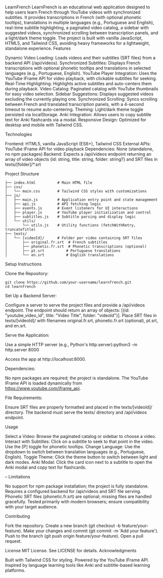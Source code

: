 LearnFrench
LearnFrench is an educational web application designed to help users learn French through YouTube videos with synchronized subtitles. It provides transcriptions in French (with optional phonetic tooltips), translations in multiple languages (e.g., Portuguese and English), real-time subtitle highlighting, a paginated video catalog, a sidebar with suggested videos, synchronized scrolling between transcription panels, and a light/dark theme toggle. The project is built with vanilla JavaScript, HTML5, and Tailwind CSS, avoiding heavy frameworks for a lightweight, standalone experience.
Features

Dynamic Video Loading: Loads videos and their subtitles (SRT files) from a backend API (/api/videos).
Synchronized Subtitles: Displays French transcriptions with optional phonetic tooltips and translations in selected languages (e.g., Portuguese, English).
YouTube Player Integration: Uses the YouTube IFrame API for video playback, with clickable subtitles for seeking.
Real-Time Highlighting: Highlights active subtitles and auto-centers them during playback.
Video Catalog: Paginated catalog with YouTube thumbnails for easy video selection.
Sidebar Suggestions: Displays suggested videos excluding the currently playing one.
Synchronized Scrolling: Syncs scrolling between French and translated transcription panels, with a 4-second timeout to resume auto-centering.
Theming: Light/dark theme toggle persisted via localStorage.
Anki Integration: Allows users to copy subtitle text for Anki flashcards via a modal.
Responsive Design: Optimized for desktop and mobile with Tailwind CSS.

Technologies

Frontend: HTML5, vanilla JavaScript (ES6+), Tailwind CSS
External APIs: YouTube IFrame API for video playback
Dependencies: None (standalone, no npm packages)
Backend: Expects a /api/videos endpoint returning an array of video objects {id: string, title: string, folder: string?} and SRT files in texts/[folder]/*.srt

Project Structure
```
├── index.html          # Main HTML file
├── css/
│   └── main.css        # Tailwind CSS styles with customizations
├── js/
│   ├── main.js         # Application entry point and state management
│   ├── api.js          # API fetching logic
│   ├── events.js       # Event listeners for UI interactions
│   ├── player.js       # YouTube player initialization and control
│   ├── subtitles.js    # Subtitle parsing and display logic
│   └── utils/
│       └── utils.js    # Utility functions (fetchWithRetry, truncateTitle)
├── texts/
│   └── [videoId]/      # Folder per video containing SRT files
│       ├── original.fr.srt  # French subtitles
│       ├── phonetic.fr.srt  # Phonetic transcriptions (optional)
│       ├── pt.srt          # Portuguese translations
│       └── en.srt          # English translations
```
Setup Instructions

Clone the Repository:
```
git clone https://github.com/your-username/learnfrench.git
cd learnfrench
```


Set Up a Backend Server:

Configure a server to serve the project files and provide a /api/videos endpoint.
The endpoint should return an array of objects: [{id: "youtube_video_id", title: "Video Title", folder: "videoId"}].
Place SRT files in texts/[videoId]/ with filenames original.fr.srt, phonetic.fr.srt (optional), pt.srt, and en.srt.


Serve the Application:

Use a simple HTTP server (e.g., Python's http.server):python3 -m http.server 8000


Access the app at http://localhost:8000.


Dependencies:

No npm packages are required; the project is standalone.
The YouTube IFrame API is loaded dynamically from https://www.youtube.com/iframe_api.


File Requirements:

Ensure SRT files are properly formatted and placed in the texts/[videoId]/ directory.
The backend must serve the texts/ directory and /api/videos endpoint.



Usage

Select a Video: Browse the paginated catalog or sidebar to choose a video.
Interact with Subtitles: Click on a subtitle to seek to that point in the video. Use the [P] toggle for phonetic tooltips.
Change Language: Use the dropdown to switch between translation languages (e.g., Portuguese, English).
Toggle Theme: Click the theme button to switch between light and dark modes.
Anki Modal: Click the card icon next to a subtitle to open the Anki modal and copy text for flashcards.

–
Limitations

No support for npm package installation; the project is fully standalone.
Requires a configured backend for /api/videos and SRT file serving.
Phonetic SRT files (phonetic.fr.srt) are optional; missing files are handled gracefully.
Tested primarily with modern browsers; ensure compatibility with your target audience.

Contributing

Fork the repository.
Create a new branch (git checkout -b feature/your-feature).
Make your changes and commit (git commit -m 'Add your feature').
Push to the branch (git push origin feature/your-feature).
Open a pull request.

License
MIT License. See LICENSE for details.
Acknowledgments

Built with Tailwind CSS for styling.
Powered by the YouTube IFrame API.
Inspired by language learning tools like Anki and subtitle-based learning platforms.
